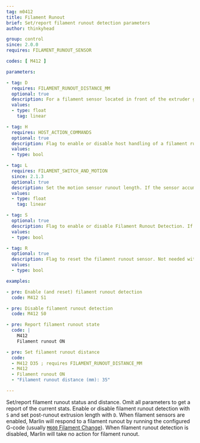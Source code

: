```yaml
---
tag: m0412
title: Filament Runout
brief: Set/report filament runout detection parameters
author: thinkyhead

group: control
since: 2.0.0
requires: FILAMENT_RUNOUT_SENSOR

codes: [ M412 ]

parameters:

- tag: D
  requires: FILAMENT_RUNOUT_DISTANCE_MM
  optional: true
  description: For a filament sensor located in front of the extruder gears, set the distance from the runout sensor to the extruder gears. This length of filament will continue to extrude after a runout has been detected.
  values:
  - type: float
    tag: linear

- tag: H
  requires: HOST_ACTION_COMMANDS
  optional: true
  description: Flag to enable or disable host handling of a filament runout.
  values:
  - type: bool

- tag: L
  requires: FILAMENT_SWITCH_AND_MOTION
  since: 2.1.3
  optional: true
  description: Set the motion sensor runout length. If the sensor accumulates this amount of missing motion it triggers a runout right away and does not continue to extrude `FILAMENT_RUNOUT_DISTANCE_MM`.
  values:
  - type: float
    tag: linear

- tag: S
  optional: true
  description: Flag to enable or disable Filament Runout Detection. If omitted, the current enabled state will be reported.
  values:
  - type: bool

- tag: R
  optional: true
  description: Flag to reset the filament runout sensor. Not needed with `S`.
  values:
  - type: bool

examples:

- pre: Enable (and reset) filament runout detection
  code: M412 S1

- pre: Disable filament runout detection
  code: M412 S0

- pre: Report filament runout state
  code: |
    M412
    Filament runout ON

- pre: Set filament runout distance
  code:
  - M412 D35 ; requires FILAMENT_RUNOUT_DISTANCE_MM
  - M412
  - Filament runout ON
  - "Filament runout distance (mm): 35"

---
```


Set/report filament runout status and distance. Omit all parameters to get a report of the current stats. Enable or disable filament runout detection with `S` and set post-runout extrusion length with `D`. When filament sensors are enabled, Marlin will respond to a filament runout by running the configured G-code (usually [`M600` Filament Change](/docs/gcode/M600.html)). When filament runout detection is disabled, Marlin will take no action for filament runout.
